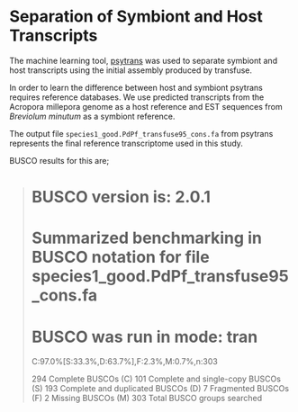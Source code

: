 # Separation of Symbiont and Host Transcripts

The machine learning tool, [psytrans](https://github.com/sylvainforet/psytrans) was used to separate symbiont and host transcripts using the initial assembly produced by transfuse. 

In order to learn the difference between host and symbiont psytrans requires reference databases.  We use predicted transcripts from the Acropora millepora genome as a host reference and EST sequences from *Breviolum minutum* as a symbiont reference.

The output file `species1_good.PdPf_transfuse95_cons.fa` from psytrans represents the final reference transcriptome used in this study. 

BUSCO results for this are;


> # BUSCO version is: 2.0.1 
> # Summarized benchmarking in BUSCO notation for file species1_good.PdPf_transfuse95_cons.fa
> # BUSCO was run in mode: tran
>
>	C:97.0%[S:33.3%,D:63.7%],F:2.3%,M:0.7%,n:303
>
>	294	Complete BUSCOs (C)
>	101	Complete and single-copy BUSCOs (S)
>	193	Complete and duplicated BUSCOs (D)
>	7	Fragmented BUSCOs (F)
>	2	Missing BUSCOs (M)
>	303	Total BUSCO groups searched

